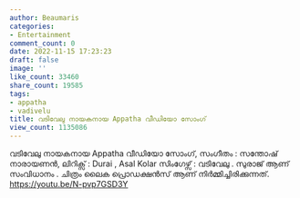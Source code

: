 ```yaml
---
author: Beaumaris
categories:
- Entertainment
comment_count: 0
date: 2022-11-15 17:23:23
draft: false
image: ''
like_count: 33460
share_count: 19585
tags:
- appatha
- vadivelu
title: വടിവേലു നായകനായ Appatha വീഡിയോ സോംഗ്
view_count: 1135086
---
```


വടിവേലു നായകനായ Appatha വീഡിയോ സോംഗ്, സംഗീതം : സന്തോഷ് നാരായണൻ, ലിറിക്സ് : Durai , Asal Kolar സിംഗേഴ്സ് : വടിവേലു . സുരാജ് ആണ് സംവിധാനം . ചിത്രം ലൈക പ്രൊഡക്ഷൻസ് ആണ് നിർമ്മിച്ചിരിക്കുന്നത്. https://youtu.be/N-pvp7GSD3Y